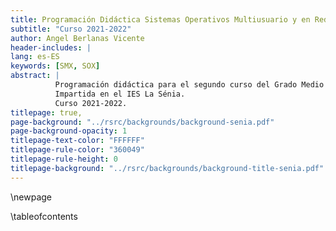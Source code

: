 ```yaml
---
title: Programación Didáctica Sistemas Operativos Multiusuario y en Red
subtitle: "Curso 2021-2022"
author: Angel Berlanas Vicente
header-includes: |
lang: es-ES
keywords: [SMX, SOX]
abstract: |
          Programación didáctica para el segundo curso del Grado Medio de Sistemas Microinformáticos y Redes. 
          Impartida en el IES La Sénia.
          Curso 2021-2022.
titlepage: true,
page-background: "../rsrc/backgrounds/background-senia.pdf"
page-background-opacity: 1
titlepage-text-color: "FFFFFF"
titlepage-rule-color: "360049"
titlepage-rule-height: 0
titlepage-background: "../rsrc/backgrounds/background-title-senia.pdf"
---
```


\newpage

\tableofcontents


